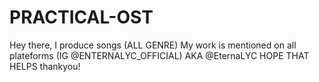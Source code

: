 # PRACTICAL-OST
Hey there,
I produce songs (ALL GENRE)
My work is mentioned on all plateforms (IG @ENTERNALYC_OFFICIAL)
AKA @EternaLYC
HOPE THAT HELPS
thankyou!
